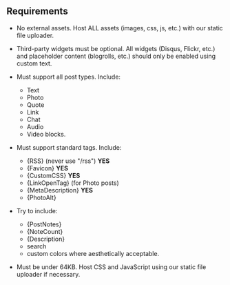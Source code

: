 Requirements
------------

* No external assets.  Host ALL assets (images, css, js, etc.) with our static file uploader.

* Third-party widgets must be optional.  All widgets (Disqus, Flickr, etc.) and placeholder content (blogrolls, etc.) should only be enabled using custom text.

* Must support all post types. Include:
	* Text
	* Photo
	* Quote
	* Link
	* Chat
	* Audio
	* Video blocks.

* Must support standard tags. Include:
	* {RSS} (never use "/rss") **YES**
	* {Favicon} **YES**
	* {CustomCSS} **YES**
	* {LinkOpenTag} (for Photo posts)
	* {MetaDescription} **YES**
	* {PhotoAlt}

* Try to include:
	* {PostNotes}
	* {NoteCount}
	* {Description}
	* search
	* custom colors where aesthetically acceptable.

* Must be under 64KB. Host CSS and JavaScript using our static file uploader if necessary.